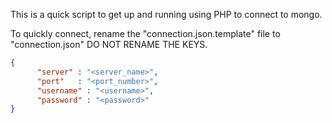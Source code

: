 This is a quick script to get up and running using PHP to connect to mongo.

To quickly connect, rename the "connection.json.template" file to "connection.json"
DO NOT RENAME THE KEYS. 

```json
{ 
      "server" : "<server_name>",
      "port"   : "<port_number>",
      "username" : "<username>",
      "password" : "<password>"
}
```
